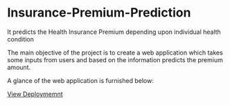 # Insurance-Premium-Prediction
It predicts the Health Insurance Premium depending upon individual health condition

The main objective of the project is to create a web application which takes some inputs from users and based on the information predicts the premium amount.

A glance of the web application is furnished below:

<a href="https://imgflip.com/gif/5o89l1"></a>

<a href="https://insurance-premium-prediction-a.herokuapp.com/">View Deploymemnt</a>
